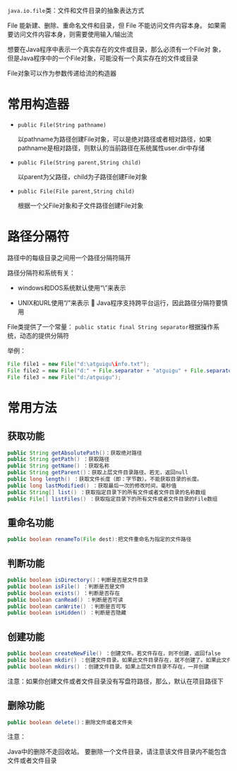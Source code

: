 `java.io.file`类：文件和文件目录的抽象表达方式

File 能新建、删除、重命名文件和目录，但 File 不能访问文件内容本身。 如果需要访问文件内容本身，则需要使用输入/输出流

想要在Java程序中表示一个真实存在的文件或目录，那么必须有一个File对 象，但是Java程序中的一个File对象，可能没有一个真实存在的文件或目录

File对象可以作为参数传递给流的构造器

# 常用构造器

- `public File(String pathname)`

    以pathname为路径创建File对象，可以是绝对路径或者相对路径，如果 pathname是相对路径，则默认的当前路径在系统属性user.dir中存储

- `public File(String parent,String child)`

    以parent为父路径，child为子路径创建File对象

- `public File(File parent,String child)`

    根据一个父File对象和子文件路径创建File对象

# 路径分隔符

路径中的每级目录之间用一个路径分隔符隔开

路径分隔符和系统有关：

- windows和DOS系统默认使用“\”来表示 

- UNIX和URL使用“/”来表示  Java程序支持跨平台运行，因此路径分隔符要慎用

File类提供了一个常量： `public static final String separator`根据操作系统，动态的提供分隔符

 举例： 

```java
File file1 = new File("d:\atguigu\info.txt"); 
File file2 = new File("d:" + File.separator + "atguigu" + File.separator + "info.txt"); 
File file3 = new File("d:/atguigu");
```

# 常用方法

## 获取功能

```java
public String getAbsolutePath()：获取绝对路径
public String getPath() ：获取路径
public String getName() ：获取名称
public String getParent()：获取上层文件目录路径。若无，返回null
public long length() ：获取文件长度（即：字节数）。不能获取目录的长度。
public long lastModified() ：获取最后一次的修改时间，毫秒值
public String[] list() ：获取指定目录下的所有文件或者文件目录的名称数组
public File[] listFiles() ：获取指定目录下的所有文件或者文件目录的File数组
```

## 重命名功能

```java
public boolean renameTo(File dest):把文件重命名为指定的文件路径
```

## 判断功能

```java
public boolean isDirectory()：判断是否是文件目录
public boolean isFile() ：判断是否是文件
public boolean exists() ：判断是否存在
public boolean canRead() ：判断是否可读
public boolean canWrite() ：判断是否可写
public boolean isHidden() ：判断是否隐藏
```

## 创建功能

```java
public boolean createNewFile() ：创建文件。若文件存在，则不创建，返回false
public boolean mkdir() ：创建文件目录。如果此文件目录存在，就不创建了。如果此文件目录的上层目录不存在，也不创建。
public boolean mkdirs() ：创建文件目录。如果上层文件目录不存在，一并创建
```

注意：如果你创建文件或者文件目录没有写盘符路径，那么，默认在项目路径下

## 删除功能

```java
public boolean delete()：删除文件或者文件夹
```

注意：

Java中的删除不走回收站。 要删除一个文件目录，请注意该文件目录内不能包含文件或者文件目录
